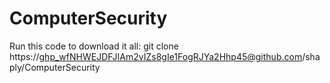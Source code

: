 # ComputerSecurity

Run this code to download it all: 
git clone https://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@github.com/shaply/ComputerSecurity
